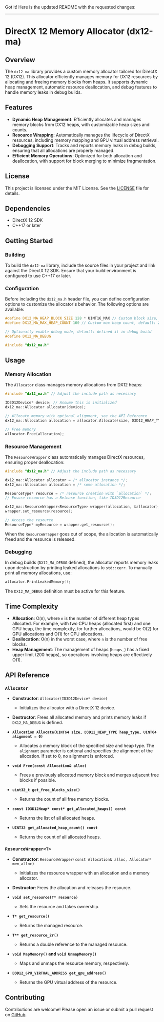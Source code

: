 Got it! Here is the updated README with the requested changes:

---

# DirectX 12 Memory Allocator (dx12-ma)

## Overview

The `dx12-ma` library provides a custom memory allocator tailored for DirectX 12 (DX12). This allocator efficiently manages memory for DX12 resources by allocating and freeing memory blocks from heaps. It supports dynamic heap management, automatic resource deallocation, and debug features to handle memory leaks in debug builds.

## Features

- **Dynamic Heap Management**: Efficiently allocates and manages memory blocks from DX12 heaps, with customizable heap sizes and counts.
- **Resource Wrapping**: Automatically manages the lifecycle of DirectX resources, including memory mapping and GPU virtual address retrieval.
- **Debugging Support**: Tracks and reports memory leaks in debug builds, ensuring that all allocations are properly managed.
- **Efficient Memory Operations**: Optimized for both allocation and deallocation, with support for block merging to minimize fragmentation.

## License

This project is licensed under the MIT License. See the [LICENSE](LICENSE) file for details.

## Dependencies

- DirectX 12 SDK
- C++17 or later

## Getting Started

### Building

To build the `dx12-ma` library, include the source files in your project and link against the DirectX 12 SDK. Ensure that your build environment is configured to use C++17 or later.

### Configuration

Before including the `dx12_ma.h` header file, you can define configuration options to customize the allocator's behavior. The following options are available:

```cpp
#define DX12_MA_HEAP_BLOCK_SIZE 128 * UINT16_MAX // Custom block size, default: 64 * UINT16_MAX
#define DX12_MA_MAX_HEAP_COUNT 100 // Custom max heap count, default: 200

// Optionally enable debug mode, default: defined if in debug build
#define DX12_MA_DEBUG

#include "dx12_ma.h"
```

## Usage

### Memory Allocation

The `Allocator` class manages memory allocations from DX12 heaps:

```cpp
#include "dx12_ma.h" // Adjust the include path as necessary

ID3D12Device* device; // Assume this is initialized
dx12_ma::Allocator allocator(device);

// Allocate memory with optional alignment, see the API Reference
dx12_ma::Allocation allocation = allocator.Allocate(size, D3D12_HEAP_TYPE_DEFAULT, alignment);

// Free memory
allocator.Free(allocation);
```

### Resource Management

The `ResourceWrapper` class automatically manages DirectX resources, ensuring proper deallocation:

```cpp
#include "dx12_ma.h" // Adjust the include path as necessary

dx12_ma::Allocator allocator = /* allocator instance */;
dx12_ma::Allocation allocation = /* some allocation */;

ResourceType* resource = /* resource creation with `allocation` */;
// Ensure resource has a Release function, like ID3D12Resource

dx12_ma::ResourceWrapper<ResourceType> wrapper(allocation, &allocator);
wrapper.set_resource(resource);

// Access the resource
ResourceType* myResource = wrapper.get_resource();
```

When the `ResourceWrapper` goes out of scope, the allocation is automatically freed and the resource is released.

### Debugging

In debug builds (`DX12_MA_DEBUG` defined), the allocator reports memory leaks upon destruction by printing leaked allocations to `std::cerr`. To manually print all memory allocations, use:

```cpp
allocator.PrintLeakedMemory();
```

The `DX12_MA_DEBUG` definition must be active for this feature.

## Time Complexity

- **Allocation**: O(n), where `n` is the number of different heap types allocated. For example, with two CPU heaps (allocated first) and one GPU heap, the time complexity, for further allocations, would be O(2) for GPU allocations and O(1) for CPU allocations.
- **Deallocation**: O(n) in the worst case, where `n` is the number of free blocks.
- **Heap Management**: The management of heaps (`heaps_`) has a fixed upper limit (200 heaps), so operations involving heaps are effectively O(1).

## API Reference

### `Allocator`

- **Constructor**: `Allocator(ID3D12Device* device)`
  - Initializes the allocator with a DirectX 12 device.

- **Destructor**: Frees all allocated memory and prints memory leaks if `DX12_MA_DEBUG` is defined.

- **`Allocation Allocate(UINT64 size, D3D12_HEAP_TYPE heap_type, UINT64 alignment = 0)`**
  - Allocates a memory block of the specified size and heap type. The `alignment` parameter is optional and specifies the alignment of the allocation. If set to 0, no alignment is enforced.

- **`void Free(const Allocation& alloc)`**
  - Frees a previously allocated memory block and merges adjacent free blocks if possible.

- **`uint32_t get_free_blocks_size()`**
  - Returns the count of all free memory blocks.

- **`const ID3D12Heap* const* get_allocated_heaps() const`**
  - Returns the list of all allocated heaps.

- **`UINT32 get_allocated_heap_count() const`**
  - Returns the count of all allocated heaps.

### `ResourceWrapper<T>`

- **Constructor**: `ResourceWrapper(const Allocation& alloc, Allocator* mem_alloc)`
  - Initializes the resource wrapper with an allocation and a memory allocator.

- **Destructor**: Frees the allocation and releases the resource.

- **`void set_resource(T* resource)`**
  - Sets the resource and takes ownership.

- **`T* get_resource()`**
  - Returns the managed resource.

- **`T** get_resource_2r()`**
  - Returns a double reference to the managed resource.

- **`void MapMemory()` and `void UnmapMemory()`**
  - Maps and unmaps the resource memory, respectively.

- **`D3D12_GPU_VIRTUAL_ADDRESS get_gpu_address()`**
  - Returns the GPU virtual address of the resource.

## Contributing

Contributions are welcome! Please open an issue or submit a pull request on [GitHub](https://github.com/deneonet/dx12-ma).